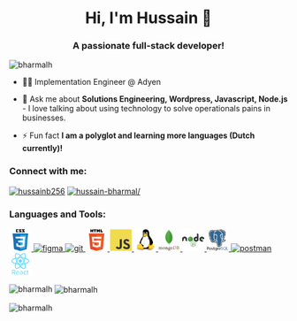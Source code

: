 <!--
**bharmalh/bharmalh** is a ✨ _special_ ✨ repository because its `README.md` (this file) appears on your GitHub profile.
-->
<h1 align="center">Hi, I'm Hussain 👋</h1>
<h3 align="center">A passionate full-stack developer!</h3>

<p align="left"> <img src="https://komarev.com/ghpvc/?username=bharmalh&label=Profile%20views&color=0e75b6&style=flat" alt="bharmalh" /> </p>

- 👨‍💻 Implementation Engineer @ Adyen

- 💬 Ask me about **Solutions Engineering, Wordpress, Javascript, Node.js** - I love talking about using technology to solve operationals pains in businesses.

- ⚡ Fun fact **I am a polyglot and learning more languages (Dutch currently)!**

<h3 align="left">Connect with me:</h3>
<p align="left">
<a href="https://twitter.com/hussainb256" target="blank"><img align="center" src="https://raw.githubusercontent.com/rahuldkjain/github-profile-readme-generator/master/src/images/icons/Social/twitter.svg" alt="hussainb256" height="30" width="40" /></a>
<a href="https://linkedin.com/in/hussain-bharmal/" target="blank"><img align="center" src="https://raw.githubusercontent.com/rahuldkjain/github-profile-readme-generator/master/src/images/icons/Social/linked-in-alt.svg" alt="hussain-bharmal/" height="30" width="40" /></a>
</p>

<h3 align="left">Languages and Tools:</h3>
<p align="left"> <a href="https://www.w3schools.com/css/" target="_blank" rel="noreferrer"> <img src="https://raw.githubusercontent.com/devicons/devicon/master/icons/css3/css3-original-wordmark.svg" alt="css3" width="40" height="40"/> </a> <a href="https://www.figma.com/" target="_blank" rel="noreferrer"> <img src="https://www.vectorlogo.zone/logos/figma/figma-icon.svg" alt="figma" width="40" height="40"/> </a> <a href="https://git-scm.com/" target="_blank" rel="noreferrer"> <img src="https://www.vectorlogo.zone/logos/git-scm/git-scm-icon.svg" alt="git" width="40" height="40"/> </a> <a href="https://www.w3.org/html/" target="_blank" rel="noreferrer"> <img src="https://raw.githubusercontent.com/devicons/devicon/master/icons/html5/html5-original-wordmark.svg" alt="html5" width="40" height="40"/> </a> <a href="https://developer.mozilla.org/en-US/docs/Web/JavaScript" target="_blank" rel="noreferrer"> <img src="https://raw.githubusercontent.com/devicons/devicon/master/icons/javascript/javascript-original.svg" alt="javascript" width="40" height="40"/> </a> <a href="https://www.linux.org/" target="_blank" rel="noreferrer"> <img src="https://raw.githubusercontent.com/devicons/devicon/master/icons/linux/linux-original.svg" alt="linux" width="40" height="40"/> </a> <a href="https://www.mongodb.com/" target="_blank" rel="noreferrer"> <img src="https://raw.githubusercontent.com/devicons/devicon/master/icons/mongodb/mongodb-original-wordmark.svg" alt="mongodb" width="40" height="40"/> </a> <a href="https://nodejs.org" target="_blank" rel="noreferrer"> <img src="https://raw.githubusercontent.com/devicons/devicon/master/icons/nodejs/nodejs-original-wordmark.svg" alt="nodejs" width="40" height="40"/> </a> <a href="https://www.postgresql.org" target="_blank" rel="noreferrer"> <img src="https://raw.githubusercontent.com/devicons/devicon/master/icons/postgresql/postgresql-original-wordmark.svg" alt="postgresql" width="40" height="40"/> </a> <a href="https://postman.com" target="_blank" rel="noreferrer"> <img src="https://www.vectorlogo.zone/logos/getpostman/getpostman-icon.svg" alt="postman" width="40" height="40"/> </a> <a href="https://reactjs.org/" target="_blank" rel="noreferrer"> <img src="https://raw.githubusercontent.com/devicons/devicon/master/icons/react/react-original-wordmark.svg" alt="react" width="40" height="40"/> </a> </p>

<p><img align="left" src="https://github-readme-stats.vercel.app/api/top-langs?username=bharmalh&show_icons=true&locale=en&layout=compact" alt="bharmalh" /></p>

<p>&nbsp;<img align="center" src="https://github-readme-stats.vercel.app/api?username=bharmalh&show_icons=true&locale=en" alt="bharmalh" /></p>

<p><img align="center" src="https://github-readme-streak-stats.herokuapp.com/?user=bharmalh&" alt="bharmalh" /></p>
